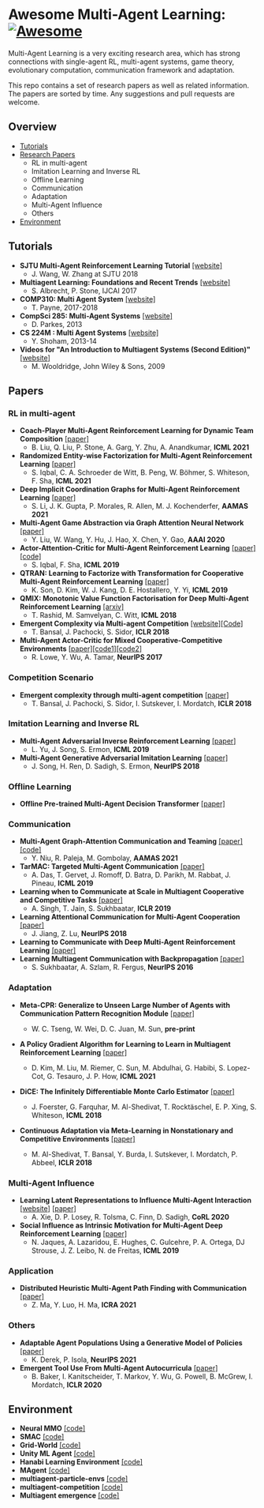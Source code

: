# Awesome Multi-Agent Learning: [![Awesome](https://cdn.rawgit.com/sindresorhus/awesome/d7305f38d29fed78fa85652e3a63e154dd8e8829/media/badge.svg)](https://github.com/sindresorhus/awesome)
Multi-Agent Learning is a very exciting research area, which has strong connections with single-agent RL, multi-agent systems, game theory, evolutionary computation, communication framework and adaptation.

This repo contains a set of research papers as well as related information. The papers are sorted by time. Any suggestions and pull requests are welcome.

## Overview
 - [Tutorials](#tutorials)
 - [Research Papers](#papers)
    - RL in multi-agent
    - Imitation Learning and Inverse RL
    - Offline Learning
    - Communication
    - Adaptation
    - Multi-Agent Influence
    - Others
 - [Environment](#environment)

## Tutorials
- **SJTU Multi-Agent Reinforcement Learning Tutorial** [[website]](http://wnzhang.net/tutorials/marl2018/index.html)
  - J. Wang, W. Zhang at SJTU 2018 
-  **Multiagent Learning: Foundations and Recent Trends** [[website]](http://www.cs.utexas.edu/~larg/ijcai17_tutorial/)
    - S. Albrecht, P. Stone, IJCAI 2017
- **COMP310: Multi Agent System** [[website]](https://cgi.csc.liv.ac.uk/~trp/COMP310.html)    
  - T. Payne, 2017-2018
- **CompSci 285: Multi-Agent Systems** [[website]](https://www.seas.harvard.edu/courses/cs285/CS_285/Course_Home.html)   
  - D. Parkes, 2013
- **CS 224M : Multi Agent Systems** [[website]](http://web.stanford.edu/class/cs224m/)
  - Y. Shoham, 2013-14
- **Videos for "An Introduction to Multiagent Systems (Second Edition)"** [[website]](http://www.cs.ox.ac.uk/people/michael.wooldridge/pubs/imas/videos/)   
  - M. Wooldridge, John Wiley & Sons, 2009


## Papers
### RL in multi-agent
- **Coach-Player Multi-Agent Reinforcement Learning for Dynamic Team Composition** [[paper]](https://arxiv.org/abs/2105.08692)
  - B. Liu, Q. Liu, P. Stone, A. Garg, Y. Zhu, A. Anandkumar, **ICML 2021**
- **Randomized Entity-wise Factorization for Multi-Agent Reinforcement Learning** [[paper]](https://arxiv.org/abs/2006.04222)
  - S. Iqbal, C. A. Schroeder de Witt, B. Peng, W. Böhmer, S. Whiteson, F. Sha, **ICML 2021**
- **Deep Implicit Coordination Graphs for Multi-Agent Reinforcement Learning** [[paper]](https://arxiv.org/abs/2006.11438)
  - S. Li, J. K. Gupta, P. Morales, R. Allen, M. J. Kochenderfer, **AAMAS 2021**
- **Multi-Agent Game Abstraction via Graph Attention Neural Network** [[paper]](https://arxiv.org/abs/1911.10715)
  - Y. Liu, W. Wang, Y. Hu, J. Hao, X. Chen, Y. Gao, **AAAI 2020**
- **Actor-Attention-Critic for Multi-Agent Reinforcement Learning** [[paper]](https://arxiv.org/abs/1810.02912) [[code]](https://github.com/shariqiqbal2810/MAAC)
  - S. Iqbal, F. Sha, **ICML 2019**
- **QTRAN: Learning to Factorize with Transformation for Cooperative Multi-Agent Reinforcement Learning** [[paper]](https://arxiv.org/abs/1905.05408)
  - K. Son, D. Kim, W. J. Kang, D. E. Hostallero, Y. Yi, **ICML 2019**
- **QMIX: Monotonic Value Function Factorisation for Deep Multi-Agent Reinforcement Learning** [[arxiv]](https://arxiv.org/abs/1803.11485)
  - T. Rashid, M. Samvelyan, C. Witt, **ICML 2018**
- **Emergent Complexity via Multi-agent Competition** [[website]](https://arxiv.org/abs/1710.03748)[[Code]](https://github.com/openai/multiagent-competition)
  - T. Bansal, J. Pachocki, S. Sidor, **ICLR 2018**
- **Multi-Agent Actor-Critic for Mixed Cooperative-Competitive Environments** [[paper]](https://arxiv.org/abs/1706.02275)[[code1]](https://github.com/openai/multiagent-particle-envs)[[code2]](https://github.com/openai/maddpg)
  - R. Lowe, Y. Wu, A. Tamar, **NeurIPS 2017**

### Competition Scenario
- **Emergent complexity through multi-agent competition** [[paper]](https://arxiv.org/pdf/1710.03748.pdf)
    - T. Bansal, J. Pachocki, S. Sidor, I. Sutskever, I. Mordatch, **ICLR 2018**

### Imitation Learning and Inverse RL
- **Multi-Agent Adversarial Inverse Reinforcement Learning** [[paper]](https://arxiv.org/abs/1907.13220)
  - L. Yu, J. Song, S. Ermon, **ICML 2019**
- **Multi-Agent Generative Adversarial Imitation Learning** [[paper]](https://arxiv.org/pdf/1807.09936.pdf)
  - J. Song, H. Ren, D. Sadigh, S. Ermon, **NeurIPS 2018**

### Offline Learning
-  **Offline Pre-trained Multi-Agent Decision Transformer** [[paper]](https://openreview.net/forum?id=W08IqLMlMer)

### Communication
- **Multi-Agent Graph-Attention Communication and Teaming** [[paper]](https://dl.acm.org/doi/abs/10.5555/3463952.3464065) [[code]](https://github.com/MAGIC-AAMAS/MAGIC)
  - Y. Niu, R. Paleja, M. Gombolay, **AAMAS 2021**
- **TarMAC: Targeted Multi-Agent Communication** [[paper]](https://proceedings.mlr.press/v97/das19a.html)
  - A. Das, T. Gervet, J. Romoff, D. Batra, D. Parikh, M. Rabbat, J. Pineau, **ICML 2019**
- **Learning when to Communicate at Scale in Multiagent Cooperative and Competitive Tasks** [[paper]](https://arxiv.org/abs/1812.09755)
  - A. Singh, T. Jain, S. Sukhbaatar, **ICLR 2019**
- **Learning Attentional Communication for Multi-Agent Cooperation** [[paper]](https://arxiv.org/abs/1805.07733)
  - J. Jiang, Z. Lu, **NeurIPS 2018**
- **Learning to Communicate with Deep Multi-Agent Reinforcement Learning** [[paper]](https://proceedings.neurips.cc/paper/2016/hash/c7635bfd99248a2cdef8249ef7bfbef4-Abstract.html)
- **Learning Multiagent Communication with Backpropagation** [[paper]](https://arxiv.org/abs/1605.07736)
  - S. Sukhbaatar, A. Szlam, R. Fergus, **NeurIPS 2016**

### Adaptation
- **Meta-CPR: Generalize to Unseen Large Number of Agents with Communication Pattern Recognition Module** [[paper]](https://arxiv.org/abs/2112.07222)
  - W. C. Tseng, W. Wei, D. C. Juan, M. Sun, **pre-print**

- **A Policy Gradient Algorithm for Learning to Learn in Multiagent Reinforcement Learning** [[paper]](https://arxiv.org/abs/2011.00382)
    - D. Kim, M. Liu, M. Riemer, C. Sun, M. Abdulhai, G. Habibi, S. Lopez-Cot, G. Tesauro, J. P. How, **ICML 2021**
- **DiCE: The Infinitely Differentiable Monte Carlo Estimator** [[paper]](https://arxiv.org/abs/1802.05098)
    - J. Foerster, G. Farquhar, M. Al-Shedivat, T. Rocktäschel, E. P. Xing, S. Whiteson, **ICML 2018**
- **Continuous Adaptation via Meta-Learning in Nonstationary and Competitive Environments** [[paper]](https://arxiv.org/pdf/1710.03641.pdf)
  - M. Al-Shedivat, T. Bansal, Y. Burda, I. Sutskever, I. Mordatch, P. Abbeel, **ICLR 2018**

### Multi-Agent Influence
- **Learning Latent Representations to Influence Multi-Agent Interaction** [[website]](https://sites.google.com/view/latent-strategies/) [[paper]](https://arxiv.org/abs/2011.06619)
  - A. Xie, D. P. Losey, R. Tolsma, C. Finn, D. Sadigh, **CoRL 2020**
- **Social Influence as Intrinsic Motivation for Multi-Agent Deep Reinforcement Learning** [[paper]](https://arxiv.org/abs/1810.08647)
  - N. Jaques, A. Lazaridou, E. Hughes, C. Gulcehre, P. A. Ortega, DJ Strouse, J. Z. Leibo, N. de Freitas, **ICML 2019**

### Application
- **Distributed Heuristic Multi-Agent Path Finding with Communication** [[paper]](https://arxiv.org/abs/2106.11365)
  - Z. Ma, Y. Luo, H. Ma, **ICRA 2021**

### Others
- **Adaptable Agent Populations Using a Generative Model of Policies** [[paper]](https://arxiv.org/abs/2107.07506)
    - K. Derek, P. Isola, **NeurIPS 2021**
- **Emergent Tool Use From Multi-Agent Autocurricula** [[paper]](https://arxiv.org/abs/1909.07528)
    - B. Baker, I. Kanitscheider, T. Markov, Y. Wu, G. Powell, B. McGrew, I. Mordatch, **ICLR 2020**


## Environment
- **Neural MMO** [[code]](https://neuralmmo.github.io/build/html/rst/userguide.html)
- **SMAC** [[code]](https://github.com/oxwhirl/smac)
- **Grid-World** [[code]](https://github.com/ArnaudFickinger/gym-multigrid)
- **Unity ML Agent** [[code]](https://github.com/Unity-Technologies/ml-agents)
- **Hanabi Learning Environment** [[code]](https://github.com/deepmind/hanabi-learning-environment)
- **MAgent** [[code]](https://github.com/geek-ai/MAgent) 
- **multiagent-particle-envs** [[code]](https://github.com/openai/multiagent-particle-envs)
- **multiagent-competition** [[code]](https://github.com/openai/multiagent-competition)
- **Multiagent emergence** [[code]](https://github.com/openai/multi-agent-emergence-environments)

<!-- <table >
  <tr>
    <td>Alfreds Futterkiste</td>
    <td>Maria Anders</td>
    <td>Germany</td>
  </tr>
  <tr>
    <th>SMAC</th>
    <th>Grid-World</th>
    <th>Unity ML Agent</th>
  </tr>
  <tr>
    <td>Centro comercial Moctezuma</td>
    <td>Francisco Chang</td>
    <td>Mexico</td>
  </tr>
  <tr>
    <th>Company</th>
    <th>Contact</th>
    <th>Country</th>
  </tr>
</table> -->